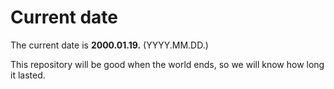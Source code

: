 # Current date

The current date is **2000.01.19.** (YYYY.MM.DD.)

This repository will be good when the world ends, so we will know how long it lasted.